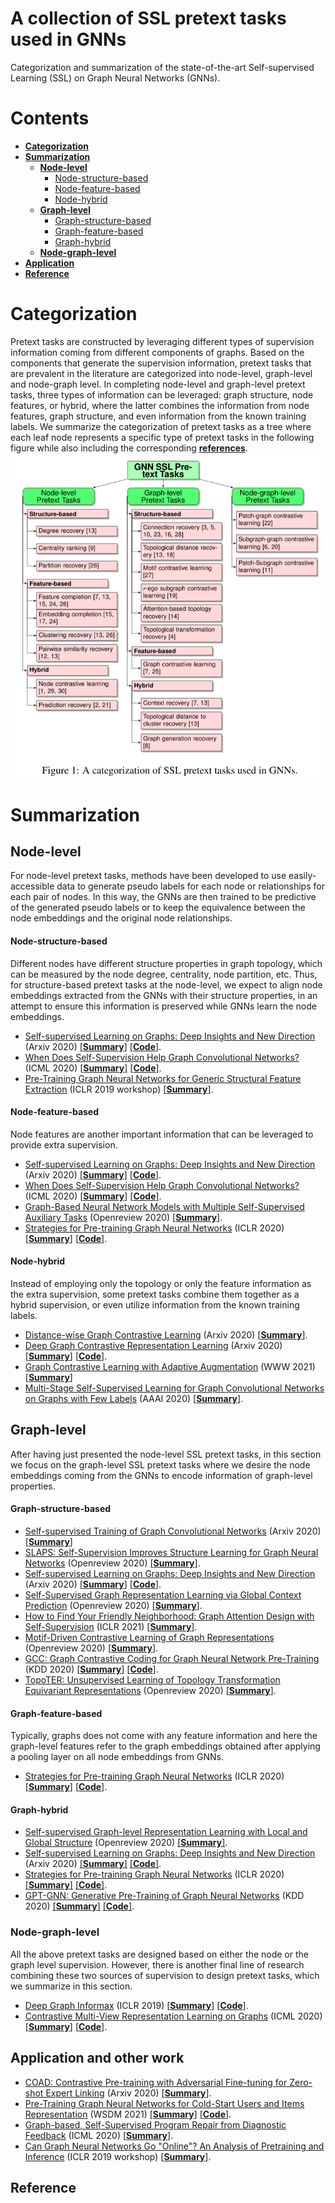#  A collection of SSL pretext tasks used in GNNs
Categorization and summarization of the state-of-the-art Self-supervised Learning (SSL) on Graph Neural Networks (GNNs).


# Contents
- __[Categorization](#Categorization)__
- __[Summarization](#Summarization)__
  - __[Node-level](#Node-level)__
    - [Node-structure-based](#Node-structure-based)
    - [Node-feature-based](#Node-feature-based)
    - [Node-hybrid](#Node-hybrid)
  - __[Graph-level](#Graph-level)__
    - [Graph-structure-based](#Graph-structure-based)
    - [Graph-feature-based](#Graph-feature-based)
    - [Graph-hybrid](#Graph-hybrid)
  - __[Node-graph-level](#Node-graph-level)__
- __[Application](#Application)__
- __[Reference](#Reference)__


# Categorization
Pretext tasks are constructed by leveraging different types of supervision information coming from different components of graphs. Based on the components that generate the supervision information, pretext tasks that are prevalent in the literature are categorized into node-level, graph-level and node-graph level. In completing node-level and graph-level pretext tasks, three types of information can be leveraged: graph structure, node features, or hybrid, where the latter combines the information from node features, graph structure, and even information from the known training labels. We summarize the categorization of pretext tasks as a tree where each leaf node represents a specific type of pretext tasks in the following figure while also including the corresponding [**references**](ssl_category_tree.pdf).
![category_tree](images/ssl_category_tree.png)

# Summarization
## Node-level
For node-level pretext tasks, methods have been developed to use easily-accessible data to generate pseudo labels for each node or relationships for each pair of nodes. In this way, the GNNs are then trained to be predictive of the generated pseudo labels or to keep the equivalence between the node embeddings and the original node relationships.

#### Node-structure-based
Different nodes have different structure properties in graph topology, which can be measured by the node degree, centrality, node partition, etc. Thus, for structure-based pretext tasks at the node-level, we expect to align node embeddings extracted from the GNNs with their structure properties, in an attempt to ensure this information is preserved while GNNs learn the node embeddings.

* [Self-supervised Learning on Graphs: Deep Insights and New Direction](https://arxiv.org/pdf/2006.10141.pdf) (Arxiv 2020) [[**Summary**]](summary/Wei_deep.pdf) [[**Code**]](https://github.com/ChandlerBang/SelfTask-GNN).
* [When Does Self-Supervision Help Graph Convolutional Networks?](https://arxiv.org/pdf/2006.09136.pdf) (ICML 2020) [[**Summary**]](summary/you_when.pdf) [[**Code**]](https://github.com/Shen-Lab/SS-GCNs).
* [Pre-Training Graph Neural Networks for Generic Structural Feature Extraction](https://arxiv.org/pdf/1905.13728.pdf) (ICLR 2019 workshop) [[**Summary**]](summary/genetic_graph_extraction).

#### Node-feature-based
Node features are another important information that can be leveraged to provide extra supervision.

* [Self-supervised Learning on Graphs: Deep Insights and New Direction](https://arxiv.org/pdf/2006.10141.pdf) (Arxiv 2020) [[**Summary**]](summary/Wei_deep.pdf) [[**Code**]](https://github.com/ChandlerBang/SelfTask-GNN).
* [When Does Self-Supervision Help Graph Convolutional Networks?](https://arxiv.org/pdf/2006.09136.pdf) (ICML 2020) [[**Summary**]](summary/you_when.pdf) [[**Code**]](https://github.com/Shen-Lab/SS-GCNs).
* [Graph-Based Neural Network Models with Multiple Self-Supervised Auxiliary Tasks](https://openreview.net/pdf?id=hnJSgY7p33a) (Openreview 2020) [[**Summary**]](summary/Multile_ss_auxiliary.pdf).
* [Strategies for Pre-training Graph Neural Networks](https://arxiv.org/pdf/1905.12265.pdf) (ICLR 2020) [[**Summary**]](summary/Jure_ssl.pdf) [[**Code**]](https://github.com/snap-stanford/pretrain-gnns/).

#### Node-hybrid
Instead of employing only the topology or only the feature information as the extra supervision, some pretext tasks combine them together as a hybrid supervision, or even utilize information from the known training labels.

* [Distance-wise Graph Contrastive Learning](https://arxiv.org/pdf/2012.07437.pdf) (Arxiv 2020) [[**Summary**]](summary/distance_wise.pdf).
* [Deep Graph Contrastive Representation Learning](https://arxiv.org/pdf/2006.04131.pdf) (Arxiv 2020) [[**Summary**]](summary/GRACE.pdf) [[**Code**]](https://github.com/CRIPAC-DIG/GRACE).
* [Graph Contrastive Learning with Adaptive Augmentation](https://arxiv.org/pdf/2010.14945.pdf) (WWW 2021) [[**Summary**]](summary/GRACE_adaptive.pdf)
* [Multi-Stage Self-Supervised Learning for Graph Convolutional Networks on Graphs with Few Labels](https://arxiv.org/pdf/1902.11038.pdf) (AAAI 2020) [[**Summary**]](summary/m3s.pdf).

## Graph-level
After having just presented the node-level SSL pretext tasks, in this section we focus on the graph-level SSL pretext tasks where we desire the node embeddings coming from the GNNs to encode information of graph-level properties.

#### Graph-structure-based
* [Self-supervised Training of Graph Convolutional Networks](https://arxiv.org/pdf/2006.02380.pdf) (Arxiv 2020) [[**Summary**]]()
* [SLAPS: Self-Supervision Improves Structure Learning for Graph Neural Networks](https://openreview.net/pdf?id=a5KvtsZ14ev) (Openreview 2020) [[**Summary**]](summary/Qikui.pdf).
* [Self-supervised Learning on Graphs: Deep Insights and New Direction](https://arxiv.org/pdf/2006.10141.pdf) (Arxiv 2020) [[**Summary**]](summary/Wei_deep.pdf) [[**Code**]](https://github.com/ChandlerBang/SelfTask-GNN).
* [Self-Supervised Graph Representation Learning via Global Context Prediction](https://arxiv.org/pdf/2003.01604.pdf) (Openreview 2020) [[**Summary**]](summary/global_context_prediction.pdf).
* [How to Find Your Friendly Neighborhood: Graph Attention Design with Self-Supervision](https://openreview.net/pdf?id=Wi5KUNlqWty) (ICLR 2021) [[**Summary**]](summary/friendly_neighborhood.pdf).
* [ Motif-Driven Contrastive Learning of Graph Representations](https://arxiv.org/pdf/2012.12533.pdf) (Openreview 2020) [[**Summary**]](summary/motif-drive.pdf).
* [ GCC: Graph Contrastive Coding for Graph Neural Network Pre-Training](https://arxiv.org/pdf/2006.09963.pdf) (KDD 2020) [[**Summary**]](summary/GCC.pdf) [[**Code**]](https://github.com/THUDM/GCC).
* [ TopoTER: Unsupervised Learning of Topology Transformation Equivariant Representations](https://openreview.net/pdf?id=9az9VKjOx00) (Openreview 2020) [[**Summary**]](summary/topoTER.pdf).

#### Graph-feature-based
Typically, graphs does not come with any feature information and here the graph-level features refer to the graph embeddings obtained after applying a pooling layer on all node embeddings from GNNs.

* [Strategies for Pre-training Graph Neural Networks](https://arxiv.org/pdf/1905.12265.pdf) (ICLR 2020) [[**Summary**]](summary/Jure_ssl.pdf) [[**Code**]](https://github.com/snap-stanford/pretrain-gnns/).

#### Graph-hybrid
* [Self-supervised Graph-level Representation Learning with Local and Global Structure](https://openreview.net/pdf?id=DAaaaqPv9-q) (Openreview 2020) [[**Summary**]](summary/local_global.pdf).
* [Self-supervised Learning on Graphs: Deep Insights and New Direction](https://arxiv.org/pdf/2006.10141.pdf) (Arxiv 2020) [[**Summary**]](summary/Wei_deep.pdf) [[**Code**]](https://github.com/ChandlerBang/SelfTask-GNN).
* [Strategies for Pre-training Graph Neural Networks](https://arxiv.org/pdf/1905.12265.pdf) (ICLR 2020) [[**Summary**]](summary/Jure_ssl.pdf) [[**Code**]](https://github.com/snap-stanford/pretrain-gnns/).
* [ GPT-GNN: Generative Pre-Training of Graph Neural Networks](https://arxiv.org/pdf/2006.15437.pdf) (KDD 2020) [[**Summary**]](summary/generative_pred.pdf) [[**Code**]](https://github.com/acbull/GPT-GNN).


### Node-graph-level
All the above pretext tasks are designed based on either the node or the graph level supervision. However, there is another final line of research combining these two sources of supervision to design pretext tasks, which we summarize in this section.

* [Deep Graph Informax](https://arxiv.org/pdf/1809.10341.pdf) (ICLR 2019) [[**Summary**]](summary/DGI.pdf) [[**Code**]](https://github.com/PetarV-/DGI).
* [Contrastive Multi-View Representation Learning on Graphs](https://arxiv.org/pdf/2006.05582.pdf) (ICML 2020) [[**Summary**]](summary/contrastive_multi_view.pdf) [[**Code**]](https://github.com/kavehhassani/mvgrl).

## Application and other work
* [COAD: Contrastive Pre-training with Adversarial Fine-tuning for Zero-shot Expert Linking](https://arxiv.org/pdf/2012.11336.pdf) (Arxiv 2020) [[**Summary**]](summary/coad.pdf).
* [Pre-Training Graph Neural Networks for Cold-Start Users and Items Representation](https://arxiv.org/pdf/2012.07064.pdf) (WSDM 2021) [[**Summary**]](summary/cold_user.pdf) [[**Code**]](https://github.com/jerryhao66/Pretrain-Recsys).
* [ Graph-based, Self-Supervised Program Repair from Diagnostic Feedback](https://arxiv.org/pdf/2005.10636.pdf) (ICML 2020) [[**Summary**]](summary/program_repair.pdf).
* [ Can Graph Neural Networks Go "Online"? An Analysis of Pretraining and Inference](https://arxiv.org/pdf/1905.06018.pdf) (ICLR 2019 workshop) [[**Summary**]](summary/online.pdf).

## Reference
